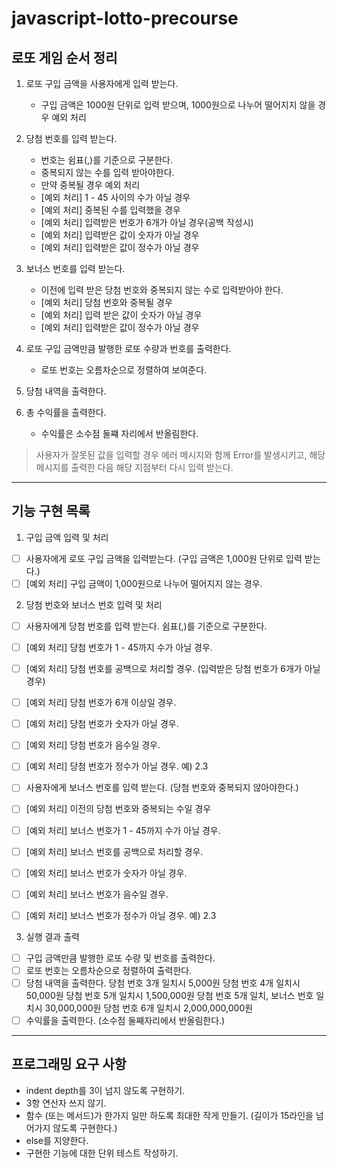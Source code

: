 # javascript-lotto-precourse

## 로또 게임 순서 정리

1. 로또 구입 금액을 사용자에게 입력 받는다.

   - 구입 금액은 1000원 단위로 입력 받으며,
     1000원으로 나누어 떨어지지 않을 경우 예외 처리

2. 당첨 번호를 입력 받는다.

   - 번호는 쉼표(,)를 기준으로 구분한다.
   - 중복되지 않는 수를 입력 받아야한다.
   - 만약 중복될 경우 예외 처리
   - [예외 처리] 1 - 45 사이의 수가 아닐 경우
   - [예외 처리] 중복된 수를 입력했을 경우
   - [예외 처리] 입력받은 번호가 6개가 아닐 경우(공백 작성시)
   - [예외 처리] 입력받은 값이 숫자가 아닐 경우
   - [예외 처리] 입력받은 값이 정수가 아닐 경우

3. 보너스 번호를 입력 받는다.

   - 이전에 입력 받은 당첨 번호와 중복되지 않는 수로 입력받아야 한다.
   - [예외 처리] 당첨 번호와 중복될 경우
   - [예외 처리] 입력 받은 값이 숫자가 아닐 경우
   - [예외 처리] 입력받은 값이 정수가 아닐 경우

4. 로또 구입 금액만큼 발행한 로또 수량과 번호를 출력한다.

   - 로또 번호는 오름차순으로 정렬하여 보여준다.

5. 당첨 내역을 출력한다.

6. 총 수익률을 출력한다.

   - 수익률은 소수점 둘쨰 자리에서 반올림한다.

> 사용자가 잘못된 값을 입력할 경우 에러 메시지와 함께 Error를 발생시키고, 해당 메시지를 출력한 다음 해당 지점부터 다시 입력 받는다.

---

## 기능 구현 목록

1. 구입 금액 입력 및 처리

- [ ] 사용자에게 로또 구입 금액을 입력받는다. (구입 금액은 1,000원 단위로 입력 받는다.)
- [ ] [예외 처리] 구입 금액이 1,000원으로 나누어 떨어지지 않는 경우.

2. 당첨 번호와 보너스 번호 입력 및 처리

- [ ] 사용자에게 당첨 번호를 입력 받는다. 쉼표(,)를 기준으로 구분한다.
- [ ] [예외 처리] 당첨 번호가 1 - 45까지 수가 아닐 경우.
- [ ] [예외 처리] 당첨 번호를 공백으로 처리할 경우. (입력받은 당첨 번호가 6개가 아닐 경우)
- [ ] [예외 처리] 당첨 번호가 6개 이상일 경우.
- [ ] [예외 처리] 당첨 번호가 숫자가 아닐 경우.
- [ ] [예외 처리] 당첨 번호가 음수일 경우.
- [ ] [예외 처리] 당첨 번호가 정수가 아닐 경우. 예) 2.3

- [ ] 사용자에게 보너스 번호를 입력 받는다. (당첨 번호와 중복되지 않아야한다.)
- [ ] [예외 처리] 이전의 당첨 번호와 중복되는 수일 경우
- [ ] [예외 처리] 보너스 번호가 1 - 45까지 수가 아닐 경우.
- [ ] [예외 처리] 보너스 번호를 공백으로 처리할 경우.
- [ ] [예외 처리] 보너스 번호가 숫자가 아닐 경우.
- [ ] [예외 처리] 보너스 번호가 음수일 경우.
- [ ] [예외 처리] 보너스 번호가 정수가 아닐 경우. 예) 2.3

3. 실행 결과 출력

- [ ] 구입 금액만큼 발행한 로또 수량 및 번호를 출력한다.
- [ ] 로또 번호는 오름차순으로 정렬하여 출력한다.
- [ ] 당첨 내역을 출력한다.
      당첨 번호 3개 일치시 5,000원
      당첨 번호 4개 일치시 50,000원
      당첨 번호 5개 일치시 1,500,000원
      당첨 번호 5개 일치, 보너스 번호 일치시 30,000,000원
      당첨 번호 6개 일치시 2,000,000,000원
- [ ] 수익률을 출력한다. (소수점 둘째자리에서 반올림한다.)

---

## 프로그래밍 요구 사항

- indent depth를 3이 넘지 않도록 구현하기.
- 3항 연산자 쓰지 않기.
- 함수 (또는 메서드)가 한가지 일만 하도록 최대한 작게 만들기.
  (길이가 15라인을 넘어가지 않도록 구현한다.)
- else를 지양한다.
- 구현한 기능에 대한 단위 테스트 작성하기.
